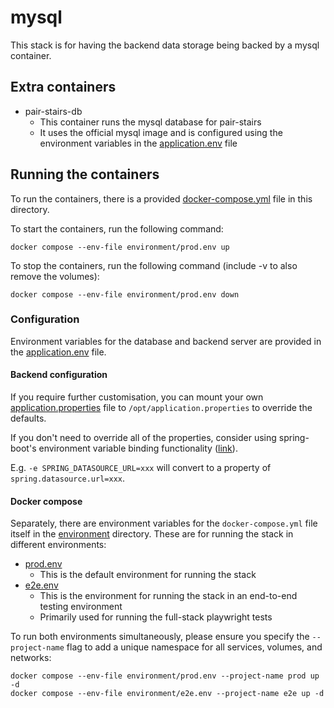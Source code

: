 # mysql

This stack is for having the backend data storage being backed by a mysql container.

## Extra containers
- pair-stairs-db
  - This container runs the mysql database for pair-stairs
  - It uses the official mysql image and is configured using the environment variables in the [application.env](./application.env) file

## Running the containers

To run the containers, there is a provided [docker-compose.yml](./docker-compose.yml) file in this directory.

To start the containers, run the following command:
```shell
docker compose --env-file environment/prod.env up
```

To stop the containers, run the following command (include -v to also remove the volumes):
```shell
docker compose --env-file environment/prod.env down
```

### Configuration

Environment variables for the database and backend server are provided in the [application.env](./application.env) file.

#### Backend configuration
If you require further customisation, you can mount your own [application.properties](/backend/src/main/resources/application.properties)
file to `/opt/application.properties` to override the defaults.

If you don't need to override all of the properties, consider using spring-boot's environment 
variable binding functionality ([link](https://docs.spring.io/spring-boot/docs/current/reference/html/features.html#features.external-config.typesafe-configuration-properties.relaxed-binding.environment-variables)).

E.g. `-e SPRING_DATASOURCE_URL=xxx` will convert to a property of `spring.datasource.url=xxx`.

#### Docker compose
Separately, there are environment variables for the `docker-compose.yml` file itself in the [environment](./environment) directory.
These are for running the stack in different environments:
- [prod.env](./environment/prod.env)
  - This is the default environment for running the stack
- [e2e.env](./environment/e2e.env)
  - This is the environment for running the stack in an end-to-end testing environment
  - Primarily used for running the full-stack playwright tests

To run both environments simultaneously, please ensure you specify the `--project-name` flag to add a unique namespace for all services, volumes, and networks:
```shell
docker compose --env-file environment/prod.env --project-name prod up -d
docker compose --env-file environment/e2e.env --project-name e2e up -d
```